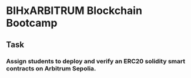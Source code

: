 # BIHxARBITRUM Blockchain Bootcamp


## Task

### Assign students to deploy and verify an ERC20 solidity smart contracts on Arbitrum Sepolia.
